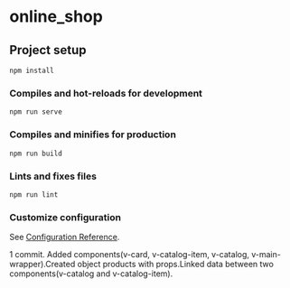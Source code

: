 # online_shop

## Project setup
```
npm install
```

### Compiles and hot-reloads for development
```
npm run serve
```

### Compiles and minifies for production
```
npm run build
```

### Lints and fixes files
```
npm run lint
```

### Customize configuration
See [Configuration Reference](https://cli.vuejs.org/config/).


1 commit. Added components(v-card, v-catalog-item, v-catalog, v-main-wrapper).Created object products with props.Linked data between two components(v-catalog and v-catalog-item).